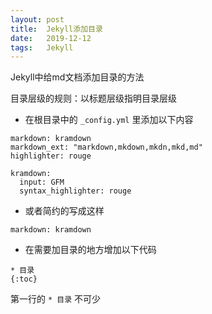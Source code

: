 ```yaml
---
layout: post
title:  Jekyll添加目录
date:   2019-12-12
tags:   Jekyll
---
```


Jekyll中给md文档添加目录的方法

目录层级的规则：以标题层级指明目录层级

- 在根目录中的 `_config.yml` 里添加以下内容

```
markdown: kramdown
markdown_ext: "markdown,mkdown,mkdn,mkd,md"
highlighter: rouge

kramdown:
  input: GFM
  syntax_highlighter: rouge
```

- 或者简约的写成这样

```
markdown: kramdown
```

- 在需要加目录的地方增加以下代码

```
* 目录
{:toc}
```

第一行的 `* 目录` 不可少


